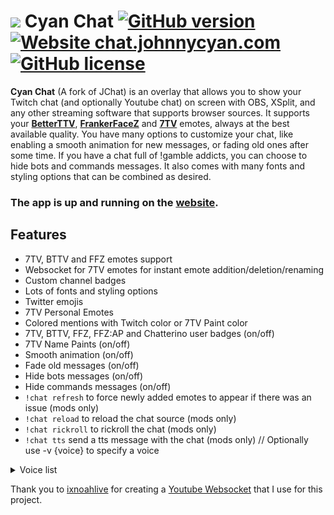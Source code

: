 # [![](https://raw.githubusercontent.com/Johnnycyan/cyan-chat/main/src/img/CyanChat40.webp)](#) Cyan Chat [![GitHub version](https://img.shields.io/badge/release-v2.3.4-blue)](#) [![Website chat.johnnycyan.com](https://img.shields.io/website?url=https%3A%2F%2Fchat.johnnycyan.com%2Findex.html)](https://chat.johnnycyan.com) [![GitHub license](https://img.shields.io/github/license/Johnnycyan/cyan-chat)](https://github.com/Johnnycyan/cyan-chat/blob/main/LICENSE)

**Cyan Chat** (A fork of JChat) is an overlay that allows you to show your Twitch chat (and optionally Youtube chat) on screen with OBS, XSplit, and any other streaming software that supports browser sources. It supports your [**BetterTTV**](https://betterttv.com/), [**FrankerFaceZ**](https://www.frankerfacez.com/) and [**7TV**](https://7tv.app/) emotes, always at the best available quality. You have many options to customize your chat, like enabling a smooth animation for new messages, or fading old ones after some time. If you have a chat full of !gamble addicts, you can choose to hide bots and commands messages. It also comes with many fonts and styling options that can be combined as desired.
### The app is up and running on the [website](https://chat.johnnycyan.com).

## Features
- 7TV, BTTV and FFZ emotes support
- Websocket for 7TV emotes for instant emote addition/deletion/renaming
- Custom channel badges
- Lots of fonts and styling options
- Twitter emojis
- 7TV Personal Emotes
- Colored mentions with Twitch color or 7TV Paint color
- 7TV, BTTV, FFZ, FFZ:AP and Chatterino user badges (on/off)
- 7TV Name Paints (on/off)
- Smooth animation (on/off)
- Fade old messages (on/off)
- Hide bots messages (on/off)
- Hide commands messages (on/off)
- `!chat refresh` to force newly added emotes to appear if there was an issue (mods only)
- `!chat reload` to reload the chat source (mods only)
- `!chat rickroll` to rickroll the chat (mods only)
- `!chat tts` send a tts message with the chat (mods only) // Optionally use -v {voice} to specify a voice

<details>
<summary>Voice list</summary>

- Brian
- Ivy
- Justin
- Russell
- Nicole
- Emma
- Amy
- Joanna
- Salli
- Kimberly
- Kendra
- Joey
- Mizuki (Japanese)
- Chantal (French)
- Mathieu (French)
- Maxim (Russian)
- Hans (German)
- Raveena (Indian)

</details>

Thank you to [ixnoahlive](https://github.com/ixnoahlive) for creating a [Youtube Websocket](https://github.com/ixnoahlive/youtube-websocket) that I use for this project.
